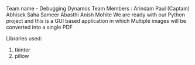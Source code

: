 Team name - Debugging Dynamos
Team Members :
Arindam Paul (Captain)
Abhisek Saha
Sameer Abasthi
Anish Mohite
We are ready with our Python project and this is a GUI based application in which Multiple images will be converted into a single PDF

Libraries used:
1. tkinter
2. pillow